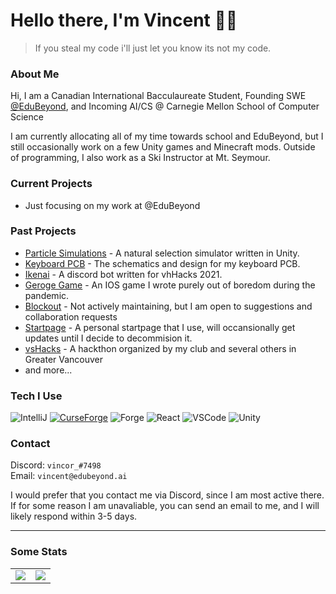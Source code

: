 Hello there, I'm Vincent 👋🏻
==================================================================================================
> If you steal my code i'll just let you know its not my code.

### About Me

Hi, I am a Canadian International Bacculaureate Student, Founding SWE [@EduBeyond](https://github.com/EduBeyond), and Incoming AI/CS @ Carnegie Mellon School of Computer Science

I am currently allocating all of my time towards school and EduBeyond, but I still occasionally work on a few Unity games and Minecraft mods. Outside of programming, I also work as a Ski Instructor at Mt. Seymour.


### Current Projects
- Just focusing on my work at @EduBeyond

### Past Projects
- [Particle Simulations](https://github.com/vincor-qc/Particle-Simulations) - A natural selection simulator written in Unity.
- [Keyboard PCB](https://github.com/vincor-qc/keyboard-pcb) - The schematics and design for my keyboard PCB.
- [Ikenai](https://github.com/vincor-qc/vhhacks-2021) - A discord bot written for vhHacks 2021.
- [Geroge Game](https://github.com/vincor-qc/george-simulator) - An IOS game I wrote purely out of boredom during the pandemic.
- [Blockout](https://github.com/vincor-qc/blockout) - Not actively maintaining, but I am open to suggestions and collaboration requests
- [Startpage](https://github.com/vincor-qc/new-startpage) - A personal startpage that I use, will occansionally get updates until I decide to decommision it.
- [vsHacks](https://vshacks.tech/) - A hackthon organized by my club and several others in Greater Vancouver
- and more...

### Tech I Use
![IntelliJ](https://img.shields.io/badge/IntelliJ-2021.3.3-red?style=for-the-badge&logo=IntelliJ%20IDEA)
[![CurseForge](https://img.shields.io/badge/Curseforge-Mods-orange?style=for-the-badge&logo=CurseForge)](https://www.curseforge.com/members/vincorqc/projects)
![Forge](https://img.shields.io/badge/Ren'py-brightgreen?style=for-the-badge&logo=renpy&logoColor=FFFFFF)
![React](https://img.shields.io/badge/React-18.2.0-14b1c9?style=for-the-badge&logo=react&logoColor=FFFFFF)
![VSCode](https://img.shields.io/badge/VSCode-1.67-blue?style=for-the-badge&logo=visualstudiocode)
![Unity](https://img.shields.io/badge/Unity-2022.1.1-blueviolet?style=for-the-badge&logo=unity)


### Contact
Discord: `vincor_#7498`<br>
Email: `vincent@edubeyond.ai`

I would prefer that you contact me via Discord, since I am most active there. If for some reason I am unavaliable, you can send an email to me, and I will likely respond within 3-5 days.

--------------------------------------------------------------------------------------------------

### Some Stats

<table>
  <tr>
    <td align="center" style="padding=0;width=50%;">
      <img align="center" style="padding=0;" src="https://github-readme-stats.vercel.app/api/?username=vincor-qc&show_icons=true&title_color=D02525&text_color=909090&bg_color=00000000&hide_border=true&icon_color=C05050&count_private=true" />
    </td>
    <td align="center" style="padding=0;width=50%;">
      <img align="center" style="padding=0;" src="https://github-readme-stats.vercel.app/api/top-langs/?username=vincor-qc&layout=compact&show_icons=true&title_color=D02525&text_color=909090&bg_color=00000000&hide_border=true&icon_color=E05040&langs_count=8&hide=c%2B%2B,c,makefile,freemarker,assembly,pawn,roff&exclude_repo=Particle-Simulations&count_private=true" />
    </td>
  </tr>
</table>
